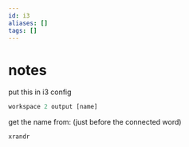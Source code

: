 ```yaml
---
id: i3
aliases: []
tags: []
---
```


# notes


put this in i3 config 
```i3
workspace 2 output [name]

```

get the name from: (just before the connected word)
```bash
xrandr
```
